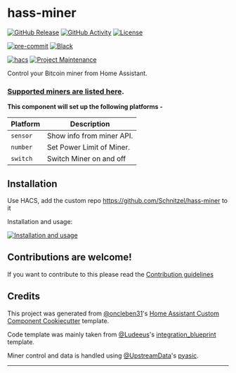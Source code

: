# hass-miner

[![GitHub Release][releases-shield]][releases]
[![GitHub Activity][commits-shield]][commits]
[![License][license-shield]](LICENSE)

[![pre-commit][pre-commit-shield]][pre-commit]
[![Black][black-shield]][black]

[![hacs][hacsbadge]][hacs]
[![Project Maintenance][maintenance-shield]][user_profile]

Control your Bitcoin miner from Home Assistant.

### [Supported miners are listed here](https://pyasic.readthedocs.io/en/latest/miners/supported_types/).

**This component will set up the following platforms -**

| Platform | Description               |
| -------- | ------------------------- |
| `sensor` | Show info from miner API. |
| `number` | Set Power Limit of Miner. |
| `switch` | Switch Miner on and off   |

## Installation

Use HACS, add the custom repo https://github.com/Schnitzel/hass-miner to it

Installation and usage:

[![Installation and usage](http://img.youtube.com/vi/eL83eYLbgQM/0.jpg)](https://www.youtube.com/watch?v=6HwSQag7NU8)

## Contributions are welcome!

If you want to contribute to this please read the [Contribution guidelines](CONTRIBUTING.md)

## Credits

This project was generated from [@oncleben31](https://github.com/oncleben31)'s [Home Assistant Custom Component Cookiecutter](https://github.com/oncleben31/cookiecutter-homeassistant-custom-component) template.

Code template was mainly taken from [@Ludeeus](https://github.com/ludeeus)'s [integration_blueprint][integration_blueprint] template.

Miner control and data is handled using [@UpstreamData](https://github.com/UpstreamData)'s [pyasic](https://github.com/UpstreamData/pyasic).

---

[integration_blueprint]: https://github.com/custom-components/integration_blueprint
[black]: https://github.com/psf/black
[black-shield]: https://img.shields.io/badge/code%20style-black-000000.svg?style=for-the-badge
[buymecoffee]: https://www.buymeacoffee.com/Schnitzel
[buymecoffeebadge]: https://img.shields.io/badge/buy%20me%20a%20coffee-donate-yellow.svg?style=for-the-badge
[commits-shield]: https://img.shields.io/github/commit-activity/y/Schnitzel/hass-miner.svg?style=for-the-badge
[commits]: https://github.com/Schnitzel/hass-miner/commits/main
[hacs]: https://hacs.xyz
[hacsbadge]: https://img.shields.io/badge/HACS-Custom-orange.svg?style=for-the-badge
[discord]: https://discord.gg/Qa5fW2R
[discord-shield]: https://img.shields.io/discord/330944238910963714.svg?style=for-the-badge
[exampleimg]: example.png
[forum-shield]: https://img.shields.io/badge/community-forum-brightgreen.svg?style=for-the-badge
[forum]: https://community.home-assistant.io/
[license-shield]: https://img.shields.io/github/license/Schnitzel/hass-miner.svg?style=for-the-badge
[maintenance-shield]: https://img.shields.io/badge/maintainer-%40Schnitzel-blue.svg?style=for-the-badge
[pre-commit]: https://github.com/pre-commit/pre-commit
[pre-commit-shield]: https://img.shields.io/badge/pre--commit-enabled-brightgreen?style=for-the-badge
[releases-shield]: https://img.shields.io/github/release/Schnitzel/hass-miner.svg?style=for-the-badge
[releases]: https://github.com/Schnitzel/hass-miner/releases
[user_profile]: https://github.com/Schnitzel
